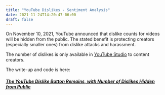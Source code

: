 ```yaml
---
title: "YouTube Dislikes - Sentiment Analysis"
date: 2021-11-24T14:20:47-06:00
draft: false
---
```


On November 10, 2021, YouTube announced that dislike counts for videos will be hidden from the public. The stated benefit is protecting creators (especially smaller ones) from dislike attacks and harassment.

The number of dislikes is only available in [YouTube Studio](https://studio.youtube.com) to content creators.

The write-up and code is here:

##### [The YouTube Dislike Button Remains, with Number of Dislikes Hidden from Public](https://github.com/jkmackie/youtube_dislike_count_removal_sentiment)
